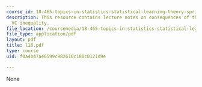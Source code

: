 ```yaml
---
course_id: 18-465-topics-in-statistics-statistical-learning-theory-spring-2007
description: This resource contains lecture notes on consequences of the generalized
  VC inequality.
file_location: /coursemedia/18-465-topics-in-statistics-statistical-learning-theory-spring-2007/f0a4b47ae6599c982610c180c0121d9e_l16.pdf
file_type: application/pdf
layout: pdf
title: l16.pdf
type: course
uid: f0a4b47ae6599c982610c180c0121d9e

---
```

None